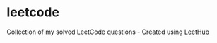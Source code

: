 # leetcode
Collection of my solved LeetCode questions - Created using [LeetHub](https://github.com/QasimWani/LeetHub)
